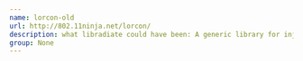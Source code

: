 ```yaml
---
name: lorcon-old
url: http://802.11ninja.net/lorcon/
description: what libradiate could have been: A generic library for injecting 802.11 frames, capable of injection via multiple driver frameworks, without forcing modification of the application code, old API version. URL : http://802.11ninja.net/lorcon/ Groups : None
group: None
---
```

